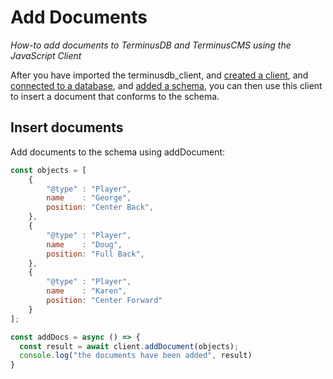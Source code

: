 # Add Documents

*How-to add documents to TerminusDB and TerminusCMS using the JavaScript Client*

After you have imported the terminusdb_client, and [created a client](./connect-to-javascript-client.md), and [connected to a database](./connect-to-a-database.md), and [added a schema](./add-a-schema.md), you can then use this client to insert a document that conforms to the schema.

## Insert documents

Add documents to the schema using addDocument:
```js
const objects = [
    {
        "@type" : "Player",
        name    : "George",
        position: "Center Back",
    },
    {
        "@type" : "Player",
        name    : "Doug",
        position: "Full Back",
    },
    { 
        "@type" : "Player", 
        name    : "Karen", 
        position: "Center Forward" 
    }
];

const addDocs = async () => {
  const result = await client.addDocument(objects);
  console.log("the documents have been added", result)
}
        

```

